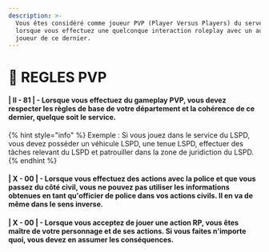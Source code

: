 ```yaml
---
description: >-
  Vous êtes considéré comme joueur PVP (Player Versus Players) du serveur dès
  lorsque vous effectuez une quelconque interaction roleplay avec un autre
  joueur de ce dernier.
---
```


# 👬 REGLES PVP

#### | II - 81 | - Lorsque vous effectuez du gameplay PVP, vous devez respecter les règles de base de votre département et la cohérence de ce dernier, quelque soit le service.

{% hint style="info" %}
Exemple : Si vous jouez dans le service du LSPD, vous devez posséder un véhicule LSPD, une tenue LSPD, effectuer des tâches relevant du LSPD et patrouiller dans la zone de juridiction du LSPD.
{% endhint %}

#### | X - 00 | - Lorsque vous effectuez des actions avec la police et que vous passez du côté civil, vous ne pouvez pas utiliser les informations obtenues en tant qu'officier de police dans vos actions civils. Il en va de même dans le sens inverse.

#### | X - 00 | - Lorsque vous acceptez de jouer une action RP, vous êtes maître de votre personnage et de ses actions. Si vous faites n'importe quoi, vous devez en assumer les conséquences.
